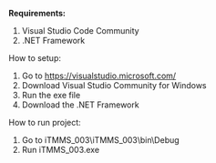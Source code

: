 <b>Requirements:</b>
1. Visual Studio Code Community
2. .NET Framework

How to setup:
1. Go to https://visualstudio.microsoft.com/
2. Download Visual Studio Community for Windows
3. Run the exe file
4. Download the .NET Framework

How to run project:
1. Go to iTMMS_003\iTMMS_003\bin\Debug
2. Run iTMMS_003.exe



